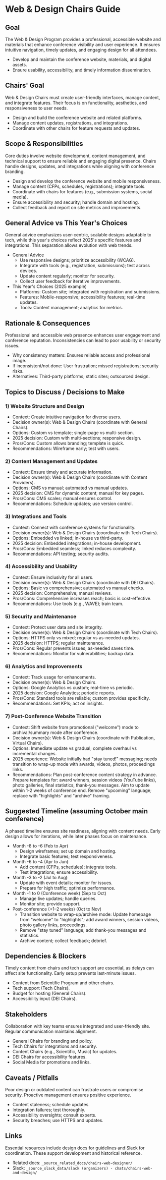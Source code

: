 # Web & Design Chairs Guide

## Goal
The Web & Design Program provides a professional, accessible website and materials that enhance conference visibility and user experience. It ensures intuitive navigation, timely updates, and engaging design for all attendees.

- Develop and maintain the conference website, materials, and digital assets.
- Ensure usability, accessibility, and timely information dissemination.

## Chairs' Goal
Web & Design Chairs must create user-friendly interfaces, manage content, and integrate features. Their focus is on functionality, aesthetics, and responsiveness to user needs.

- Design and build the conference website and related platforms.
- Manage content updates, registrations, and integrations.
- Coordinate with other chairs for feature requests and updates.

## Scope & Responsibilities
Core duties involve website development, content management, and technical support to ensure reliable and engaging digital presence. Chairs handle designs, updates, and integrations while aligning with conference branding.

- Design and develop the conference website and mobile responsiveness.
- Manage content (CFPs, schedules, registrations); integrate tools.
- Coordinate with chairs for features (e.g., submission systems, social media).
- Ensure accessibility and security; handle domain and hosting.
- Collect feedback and report on site metrics and improvements.

## General Advice vs This Year's Choices
General advice emphasizes user-centric, scalable designs adaptable to tech, while this year's choices reflect 2025's specific features and integrations. This separation allows evolution with web trends.

- General Advice
  - Use responsive designs; prioritize accessibility (WCAG).
  - Integrate with tools (e.g., registration, submissions); test across devices.
  - Update content regularly; monitor for security.
  - Collect user feedback for iterative improvements.
- This Year's Choices (2025 example)
  - Platforms: Custom site; integrated with registration and submissions.
  - Features: Mobile-responsive; accessibility features; real-time updates.
  - Tools: Content management; analytics for metrics.

## Rationale & Consequences
Professional and accessible web presence enhances user engagement and conference reputation. Inconsistencies can lead to poor usability or security issues.

- Why consistency matters: Ensures reliable access and professional image.
- If inconsistent/not done: User frustration; missed registrations; security risks.
- Alternatives: Third-party platforms; static sites; outsourced design.

## Topics to Discuss / Decisions to Make

### 1) Website Structure and Design
- Context: Create intuitive navigation for diverse users.
- Decision owner(s): Web & Design Chairs (coordinate with General Chairs).
- Options: Custom vs template; single-page vs multi-section.
- 2025 decision: Custom with multi-sections; responsive design.
- Pros/Cons: Custom allows branding; template is quick.
- Recommendations: Wireframe early; test with users.

### 2) Content Management and Updates
- Context: Ensure timely and accurate information.
- Decision owner(s): Web & Design Chairs (coordinate with Content Providers).
- Options: CMS vs manual; automated vs manual updates.
- 2025 decision: CMS for dynamic content; manual for key pages.
- Pros/Cons: CMS scales; manual ensures control.
- Recommendations: Schedule updates; use version control.

### 3) Integrations and Tools
- Context: Connect with conference systems for functionality.
- Decision owner(s): Web & Design Chairs (coordinate with Tech Chairs).
- Options: Embedded vs linked; in-house vs third-party.
- 2025 decision: Embedded integrations; in-house development.
- Pros/Cons: Embedded seamless; linked reduces complexity.
- Recommendations: API testing; security audits.

### 4) Accessibility and Usability
- Context: Ensure inclusivity for all users.
- Decision owner(s): Web & Design Chairs (coordinate with DEI Chairs).
- Options: Basic vs comprehensive; automated vs manual checks.
- 2025 decision: Comprehensive; manual reviews.
- Pros/Cons: Comprehensive increases reach; basic is cost-effective.
- Recommendations: Use tools (e.g., WAVE); train team.

### 5) Security and Maintenance
- Context: Protect user data and site integrity.
- Decision owner(s): Web & Design Chairs (coordinate with Tech Chairs).
- Options: HTTPS only vs mixed; regular vs as-needed updates.
- 2025 decision: HTTPS; regular maintenance.
- Pros/Cons: Regular prevents issues; as-needed saves time.
- Recommendations: Monitor for vulnerabilities; backup data.

### 6) Analytics and Improvements
- Context: Track usage for enhancements.
- Decision owner(s): Web & Design Chairs.
- Options: Google Analytics vs custom; real-time vs periodic.
- 2025 decision: Google Analytics; periodic reports.
- Pros/Cons: Standard tools are reliable; custom provides specificity.
- Recommendations: Set KPIs; act on insights.

### 7) Post-Conference Website Transition
- Context: Shift website from promotional ("welcome") mode to archival/summary mode after conference.
- Decision owner(s): Web & Design Chairs (coordinate with Publication, Virtual Chairs).
- Options: Immediate update vs gradual; complete overhaul vs incremental changes.
- 2025 experience: Website initially had "stay tuned!" messaging; needs transition to wrap-up mode with awards, videos, photos, proceedings links.
- Recommendations: Plan post-conference content strategy in advance. Prepare templates for: award winners, session videos (YouTube links), photo galleries, final statistics, thank-you messages. Aim to update within 1-2 weeks of conference end. Remove "upcoming" language; replace with "highlights" and "archive" framing.

## Suggested Timeline (assuming October main conference)
A phased timeline ensures site readiness, aligning with content needs. Early design allows for iterations, while later phases focus on maintenance.

- Month -8 to -6 (Feb to Apr)
  - Design wireframes; set up domain and hosting.
  - Integrate basic features; test responsiveness.
- Month -6 to -4 (Apr to Jun)
  - Add content (CFPs, schedules); integrate tools.
  - Test integrations; ensure accessibility.
- Month -3 to -2 (Jul to Aug)
  - Update with event details; monitor for issues.
  - Prepare for high traffic; optimize performance.
- Month -1 to 0 (Conference week) (Sep to Oct)
  - Manage live updates; handle queries.
  - Monitor site; provide support.
- Post-conference (+1–2 weeks) (Oct to Nov)
  - Transition website to wrap-up/archive mode: Update homepage from "welcome" to "highlights"; add award winners, session videos, photo gallery links, proceedings.
  - Remove "stay tuned" language; add thank-you messages and statistics.
  - Archive content; collect feedback; debrief.

## Dependencies & Blockers
Timely content from chairs and tech support are essential, as delays can affect site functionality. Early setup prevents last-minute issues.

- Content from Scientific Program and other chairs.
- Tech support (Tech Chairs).
- Budget for hosting (General Chairs).
- Accessibility input (DEI Chairs).

## Stakeholders
Collaboration with key teams ensures integrated and user-friendly site. Regular communication maintains alignment.

- General Chairs for branding and policy.
- Tech Chairs for integrations and security.
- Content Chairs (e.g., Scientific, Music) for updates.
- DEI Chairs for accessibility features.
- Social Media for promotions and links.

## Caveats / Pitfalls
Poor design or outdated content can frustrate users or compromise security. Proactive management ensures positive experience.

- Content staleness; schedule updates.
- Integration failures; test thoroughly.
- Accessibility oversights; consult experts.
- Security breaches; use HTTPS and updates.

## Links
Essential resources include design docs for guidelines and Slack for coordination. These support development and historical reference.

- Related docs: `_source_related_docs/chairs-web-designer/`
- Slack: `_source_slack_data/slack (organizers) - chats/chairs-web-and-design/`
